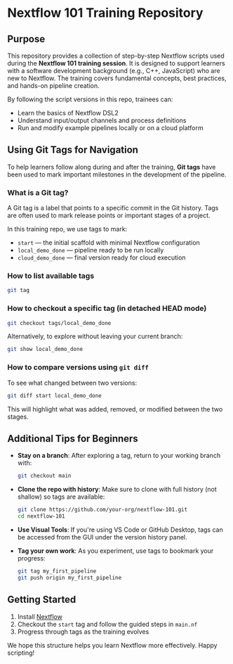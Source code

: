 # Nextflow 101 Training Repository

## Purpose

This repository provides a collection of step-by-step Nextflow scripts used during the **Nextflow 101 training session**. It is designed to support learners with a software development background (e.g., C++, JavaScript) who are new to Nextflow. The training covers fundamental concepts, best practices, and hands-on pipeline creation.

By following the script versions in this repo, trainees can:

* Learn the basics of Nextflow DSL2
* Understand input/output channels and process definitions
* Run and modify example pipelines locally or on a cloud platform

## Using Git Tags for Navigation

To help learners follow along during and after the training, **Git tags** have been used to mark important milestones in the development of the pipeline.

### What is a Git tag?

A Git tag is a label that points to a specific commit in the Git history. Tags are often used to mark release points or important stages of a project.

In this training repo, we use tags to mark:

* `start` — the initial scaffold with minimal Nextflow configuration
* `local_demo_done` — pipeline ready to be run locally
* `cloud_demo_done` — final version ready for cloud execution

### How to list available tags

```bash
git tag
```

### How to checkout a specific tag (in detached HEAD mode)

```bash
git checkout tags/local_demo_done
```

Alternatively, to explore without leaving your current branch:

```bash
git show local_demo_done
```

### How to compare versions using `git diff`

To see what changed between two versions:

```bash
git diff start local_demo_done
```

This will highlight what was added, removed, or modified between the two stages.

## Additional Tips for Beginners

* **Stay on a branch**: After exploring a tag, return to your working branch with:

  ```bash
  git checkout main
  ```

* **Clone the repo with history**: Make sure to clone with full history (not shallow) so tags are available:

  ```bash
  git clone https://github.com/your-org/nextflow-101.git
  cd nextflow-101
  ```

* **Use Visual Tools**: If you're using VS Code or GitHub Desktop, tags can be accessed from the GUI under the version history panel.

* **Tag your own work**: As you experiment, use tags to bookmark your progress:

  ```bash
  git tag my_first_pipeline
  git push origin my_first_pipeline
  ```

## Getting Started

1. Install [Nextflow](https://www.nextflow.io/)
2. Checkout the `start` tag and follow the guided steps in `main.nf`
3. Progress through tags as the training evolves

We hope this structure helps you learn Nextflow more effectively. Happy scripting!
